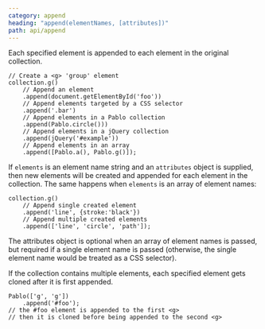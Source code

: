 ```yaml
---
category: append
heading: "append(elementNames, [attributes])"
path: api/append
---
```


Each specified element is appended to each element in the original collection.

    // Create a <g> 'group' element
    collection.g()
        // Append an element
        .append(document.getElementById('foo'))
        // Append elements targeted by a CSS selector
        .append('.bar')
        // Append elements in a Pablo collection
        .append(Pablo.circle()))
        // Append elements in a jQuery collection
        .append(jQuery('#example'))
        // Append elements in an array
        .append([Pablo.a(), Pablo.g()]);

If `elements` is an element name string and an `attributes` object is supplied, then new elements will be created and appended for each element in the collection. The same happens when `elements` is an array of element names:

    collection.g()
        // Append single created element
        .append('line', {stroke:'black'})
        // Append multiple created elements
        .append(['line', 'circle', 'path']);

The attributes object is optional when an array of element names is passed, but required if a single element name is passed (otherwise, the single element name would be treated as a CSS selector).

If the collection contains multiple elements, each specified element gets cloned after it is first appended.

    Pablo(['g', 'g'])
        .append('#foo');
    // the #foo element is appended to the first <g>
    // then it is cloned before being appended to the second <g>

